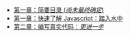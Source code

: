 +   [第一章：简要目录 (*尚未最终确定*)](hd1st-js-2e_00.md)
+   [第一章：快速了解 Javascript：踏入水中](hd1st-js-2e_01.md)
+   [第二章：编写真实代码：*更进一步*](hd1st-js-2e_02.md)